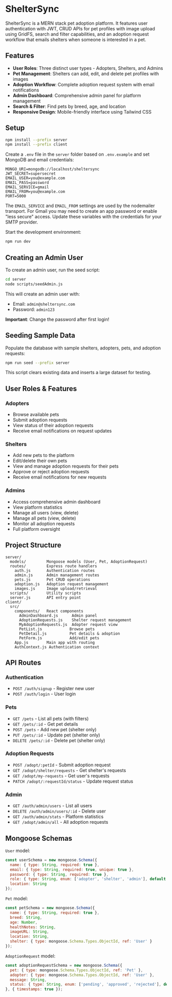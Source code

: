 # ShelterSync
ShelterSync is a MERN stack pet adoption platform. It features user authentication with JWT, CRUD APIs for pet profiles with image upload using GridFS, search and filter capabilities, and an adoption request workflow that emails shelters when someone is interested in a pet.

## Features

- **User Roles**: Three distinct user types - Adopters, Shelters, and Admins
- **Pet Management**: Shelters can add, edit, and delete pet profiles with images
- **Adoption Workflow**: Complete adoption request system with email notifications
- **Admin Dashboard**: Comprehensive admin panel for platform management
- **Search & Filter**: Find pets by breed, age, and location
- **Responsive Design**: Mobile-friendly interface using Tailwind CSS

## Setup

```bash
npm install --prefix server
npm install --prefix client
```

Create a `.env` file in the `server` folder based on `.env.example` and set MongoDB and email credentials:

```
MONGO_URI=mongodb://localhost/sheltersync
JWT_SECRET=supersecret
EMAIL_USER=you@example.com
EMAIL_PASS=password
EMAIL_SERVICE=gmail
EMAIL_FROM=you@example.com
PORT=5000
```

The `EMAIL_SERVICE` and `EMAIL_FROM` settings are used by the nodemailer
transport. For Gmail you may need to create an app password or enable
"less secure" access. Update these variables with the credentials for
your SMTP provider.

Start the development environment:

```bash
npm run dev
```

## Creating an Admin User

To create an admin user, run the seed script:

```bash
cd server
node scripts/seedAdmin.js
```

This will create an admin user with:
- Email: `admin@sheltersync.com`
- Password: `admin123`

**Important**: Change the password after first login!

## Seeding Sample Data

Populate the database with sample shelters, adopters, pets, and adoption requests:

```bash
npm run seed --prefix server
```

This script clears existing data and inserts a large dataset for testing.


## User Roles & Features

### Adopters
- Browse available pets
- Submit adoption requests
- View status of their adoption requests
- Receive email notifications on request updates

### Shelters
- Add new pets to the platform
- Edit/delete their own pets
- View and manage adoption requests for their pets
- Approve or reject adoption requests
- Receive email notifications for new requests

### Admins
- Access comprehensive admin dashboard
- View platform statistics
- Manage all users (view, delete)
- Manage all pets (view, delete)
- Monitor all adoption requests
- Full platform oversight

## Project Structure

```
server/
  models/         Mongoose models (User, Pet, AdoptionRequest)
  routes/         Express route handlers
    auth.js       Authentication routes
    admin.js      Admin management routes
    pets.js       Pet CRUD operations
    adoption.js   Adoption request management
    images.js     Image upload/retrieval
  scripts/        Utility scripts
  server.js       API entry point
client/
  src/
    components/   React components
      AdminDashboard.js      Admin panel
      AdoptionRequests.js    Shelter request management
      MyAdoptionRequests.js  Adopter request view
      PetList.js            Browse pets
      PetDetail.js          Pet details & adoption
      PetForm.js            Add/edit pets
    App.js        Main app with routing
    AuthContext.js Authentication context
```

## API Routes

### Authentication
- `POST /auth/signup` - Register new user
- `POST /auth/login` - User login

### Pets
- `GET /pets` - List all pets (with filters)
- `GET /pets/:id` - Get pet details
- `POST /pets` - Add new pet (shelter only)
- `PUT /pets/:id` - Update pet (shelter only)
- `DELETE /pets/:id` - Delete pet (shelter only)

### Adoption Requests
- `POST /adopt/:petId` - Submit adoption request
- `GET /adopt/shelter/requests` - Get shelter's requests
- `GET /adopt/my-requests` - Get user's requests
- `PATCH /adopt/:requestId/status` - Update request status

### Admin
- `GET /auth/admin/users` - List all users
- `DELETE /auth/admin/users/:id` - Delete user
- `GET /auth/admin/stats` - Platform statistics
- `GET /adopt/admin/all` - All adoption requests

## Mongoose Schemas

`User` model:
```js
const userSchema = new mongoose.Schema({
  name: { type: String, required: true },
  email: { type: String, required: true, unique: true },
  password: { type: String, required: true },
  role: { type: String, enum: ['adopter', 'shelter', 'admin'], default: 'adopter' },
  location: String
});
```

`Pet` model:
```js
const petSchema = new mongoose.Schema({
  name: { type: String, required: true },
  breed: String,
  age: Number,
  healthNotes: String,
  imageURL: String,
  location: String,
  shelter: { type: mongoose.Schema.Types.ObjectId, ref: 'User' }
});
```

`AdoptionRequest` model:
```js
const adoptionRequestSchema = new mongoose.Schema({
  pet: { type: mongoose.Schema.Types.ObjectId, ref: 'Pet' },
  adopter: { type: mongoose.Schema.Types.ObjectId, ref: 'User' },
  message: String,
  status: { type: String, enum: ['pending', 'approved', 'rejected'], default: 'pending' }
}, { timestamps: true });
```
